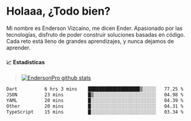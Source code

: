 
# Holaaa, ¿Todo bien?

Mi nombre es Enderson Vizcaíno, me dicen Ender. Apasionado por las tecnologías, disfruto de poder construir soluciones basadas en código. Cada reto está lleno de grandes aprendizajes, y nunca dejamos de aprender. 

#### :chart_with_upwards_trend: Estadisticas
> [![EndersonPro github stats](https://github-readme-stats.vercel.app/api?username=endersonpro&theme=vue-dark&show_icons=true)](https://github.com/anuraghazra/github-readme-stats) 


<!--START_SECTION:waka-->

```txt
Dart          6 hrs 3 mins    ███████████████████▒░░░░░   77.25 %
JSON          23 mins         █▒░░░░░░░░░░░░░░░░░░░░░░░   04.98 %
YAML          20 mins         █░░░░░░░░░░░░░░░░░░░░░░░░   04.39 %
Other         20 mins         █░░░░░░░░░░░░░░░░░░░░░░░░   04.31 %
TypeScript    15 mins         █░░░░░░░░░░░░░░░░░░░░░░░░   03.34 %
```

<!--END_SECTION:waka-->

[website]: https://endersonpro.github.io/portfolio/
[twitter]: https://twitter.com/endersonj_
[youtube]: https://youtube.com/ByEnderson
[instagram]: https://instagram.com/endersonvizc
[linkedin]: https://www.linkedin.com/in/enderson-vizcaino-2aa927175/
